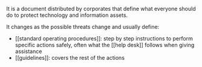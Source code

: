 It is a document distributed by corporates that define what everyone should do to protect technology and information assets.

It changes as the possible threats change and usually define:
- [[standard operating procedures]]: step by step instructions to perform specific actions safely, often what the [[help desk]] follows when giving assistance
- [[guidelines]]: covers the rest of the actions

